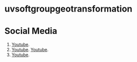 # uvsoftgroupgeotransformation

# Social Media 
1. [Youtube](https://www.youtube.com/watch?v=KDQFzPHIKYQ).
2. [Youtube](https://www.facebook.com/uvsoftgroup/). [Youtube](https://www.facebook.com/groups/197339797548235/).
3. [Youtube](https://www.facebook.com/groups/197339797548235/).
